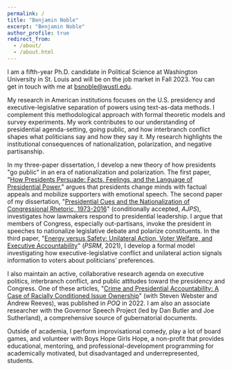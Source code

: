```yaml
---
permalink: /
title: "Benjamin Noble"
excerpt: "Benjamin Noble"
author_profile: true
redirect_from: 
  - /about/
  - /about.html
---
```



I am a fifth-year Ph.D. candidate in Political Science at Washington University in St. Louis and will be on the job market in Fall 2023. You can get in touch with me at [bsnoble@wustl.edu](mailto:bsnoble@wustl.edu).

My research in American institutions focuses on the U.S. presidency and executive-legislative separation of powers using text-as-data methods. I complement this methodological approach with formal theoretic models and survey experiments. My work contributes to our understanding of presidential agenda-setting, going public, and how interbranch conflict shapes what politicians say and how they say it. My research highlights the institutional consequences of nationalization, polarization, and negative partisanship.

In my three-paper dissertation, I develop a new theory of how presidents "go public" in an era of nationalization and polarization. The first paper, "[How Presidents Persuade: Facts, Feelings, and the Language of Presidential Power](/files/papers/noble_how_presidents_persuade.pdf)," argues that presidents change minds with factual appeals and mobilize supporters with emotional speech. The second paper of my dissertation, "[Presidential Cues and the Nationalization of Congressional Rhetoric, 1973-2016](/files/papers/noble_presidentialcues.pdf)" (conditionally accepted, *AJPS*), investigates how lawmakers respond to presidential leadership. I argue that members of Congress, especially out-partisans, invoke the president in speeches to nationalize legislative debate and polarize constituents. In the third paper, "[Energy versus Safety: Unilateral Action, Voter Welfare, and Executive Accountability](https://www-cambridge-org.libproxy.wustl.edu/core/journals/political-science-research-and-methods/article/energy-versus-safety-unilateral-action-voter-welfare-and-executive-accountability/83154F276FCBB0FC7745284A36CE4FA4)" (*PSRM*, 2021), I develop a formal model investigating how executive-legislative conflict and unilateral action signals information to voters about politicians’ preferences.

I also maintain an active, collaborative research agenda on executive politics, interbranch conflict, and public attitudes toward the presidency and Congress. One of these articles, "[Crime and Presidential Accountability: A Case of Racially Conditioned Issue Ownership](https://academic.oup.com/poq/advance-article/doi/10.1093/poq/nfab074/6530176?guestAccessKey=fbab726b-6f74-4bc6-ae40-3f4625a25add)" (with Steven Webster and Andrew Reeves), was published in *POQ* in 2022. I am also an associate researcher with the Governor Speech Project (led by Dan Butler and Joe Sutherland), a comprehensive source of gubernatorial documents.

Outside of academia, I perform improvisational comedy, play a lot of board games, and volunteer with Boys Hope Girls Hope, a non-profit that provides educational, mentoring, and professional-development programming for academically motivated, but disadvantaged and underrepresented, students. 
